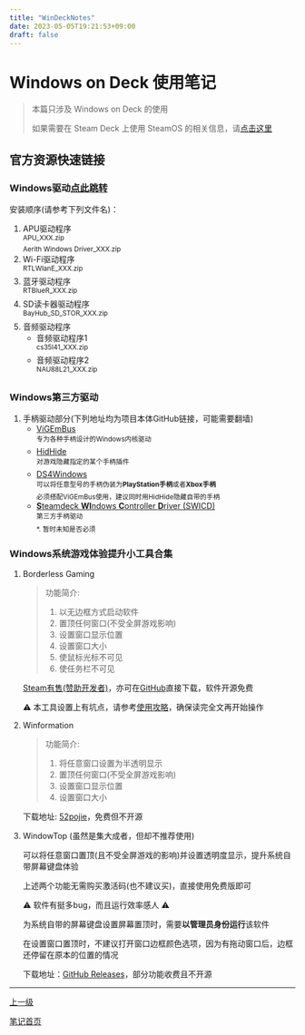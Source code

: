 ```yaml
---
title: "WinDeckNotes"
date: 2023-05-05T19:21:53+09:00
draft: false
---
```


# Windows on Deck 使用笔记

> 本篇只涉及 Windows on Deck 的使用
>
> 如果需要在 Steam Deck 上使用 SteamOS 的相关信息，请[点击这里](../steamOSNotes)

## 官方资源快速链接

### Windows驱动[点此跳转](https://help.steampowered.com/zh-cn/faqs/view/6121-ECCD-D643-BAA8)

安装顺序(请参考下列文件名)：

1. APU驱动程序<br><sup>APU_XXX.zip<br>Aerith Windows Driver_XXX.zip</sup>
2. Wi-Fi驱动程序<br><sup>RTLWlanE_XXX.zip</sup>
4. 蓝牙驱动程序<br><sup>RTBlueR_XXX.zip</sup>
5. SD读卡器驱动程序<br><sup>BayHub_SD_STOR_XXX.zip</sup>
6. 音频驱动程序
   + 音频驱动程序1<br><sup>cs35l41_XXX.zip</sup>
   + 音频驱动程序2<br><sup>NAU88L21_XXX.zip</sup>

### Windows第三方驱动

1. 手柄驱动部分(下列地址均为项目本体GitHub链接，可能需要翻墙)
   + [ViGEmBus](https://github.com/ViGEm/ViGEmBus)<br><sup>专为各种手柄设计的Windows内核驱动</sup>
   + [HidHide](https://github.com/ViGEm/HidHide)<br><sup>对游戏隐藏指定的某个手柄插件</sup>
   + [DS4Windows](https://github.com/Ryochan7/DS4Windows)<br><sup>可以将任意型号的手柄伪装为**PlayStation手柄**或者**Xbox手柄**<br>必须搭配ViGEmBus使用，建议同时用HidHide隐藏自带的手柄</sup>
   + [**S**teamdeck **WI**ndows **C**ontroller **D**river (SWICD)](https://github.com/mKenfenheuer/steam-deck-windows-usermode-driver)<br><sup>第三方手柄驱动<br>\*. 暂时未知是否必须</sup>

### Windows系统游戏体验提升小工具合集

1. Borderless Gaming

   > 功能简介:
   > 
   > 1. 以无边框方式启动软件
   > 2. 置顶任何窗口(不受全屏游戏影响)
   > 3. 设置窗口显示位置
   > 4. 设置窗口大小
   > 5. 使鼠标光标不可见
   > 6. 使任务栏不可见

   [Steam有售(赞助开发者)](http://store.steampowered.com/app/388080)，亦可在[GitHub](https://github.com/Codeusa/Borderless-Gaming)直接下载，软件开源免费

   ⚠ 本工具设置上有坑点，请参考[使用攻略](../borderlessGamingUsage)，确保读完全文再开始操作

3. Winformation
	
   > 功能简介:
   > 
   > 1. 将任意窗口设置为半透明显示
   > 2. 置顶任何窗口(不受全屏游戏影响)
   > 3. 设置窗口显示位置
   > 4. 设置窗口大小

   下载地址: [52pojie](https://www.52pojie.cn/thread-1416482-1-1.html)，免费但不开源

2. WindowTop (虽然是集大成者，但却不推荐使用)

   可以将任意窗口置顶(且不受全屏游戏的影响)并设置透明度显示，提升系统自带屏幕键盘体验
   
   上述两个功能无需购买激活码(也不建议买)，直接使用免费版即可

   ⚠ 软件有挺多bug，而且运行效率感人 ⚠

   为系统自带的屏幕键盘设置屏幕置顶时，需要**以管理员身份运行**该软件

   在设置窗口置顶时，不建议打开窗口边框颜色选项，因为有拖动窗口后，边框还停留在原本的位置的情况

   下载地址：[GitHub Releases](https://windowtop.info/)，部分功能收费且不开源

---

[上一级](../..)

[笔记首页](/)
